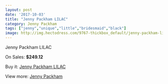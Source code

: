 ```yaml
---
layout: post
date: '2017-10-03'
title: "Jenny Packham LILAC"
category: Jenny Packham
tags: ["jenny","unique","little","bridesmaid","black"]
image: http://img.hectodress.com/9767-thickbox_default/jenny-packham-lilac.jpg
---
```

Jenny Packham LILAC

On Sales: **$249.12**
<a href="https://www.hectodress.com/jenny-packham/4898-jenny-packham-lilac.html"><amp-img layout="responsive" width="600" height="600" src="//img.hectodress.com/9767-thickbox_default/jenny-packham-lilac.jpg" alt="Jenny Packham LILAC 0" /></a>

Buy it: [Jenny Packham LILAC](https://www.hectodress.com/jenny-packham/4898-jenny-packham-lilac.html "Jenny Packham LILAC")

View more: [Jenny Packham](https://www.hectodress.com/80-jenny-packham "Jenny Packham")